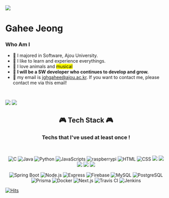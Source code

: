 <img src="https://capsule-render.vercel.app/api?type=waving&color=gradient&height=300&section=header&text=Gahee&fontSize=90&animation=fadeIn&fontAlign=50" />

# Gahee Jeong
### Who Am I
- 🥇 I majored in Software, Ajou University.
- 🥰 I like to learn and experience everythings. 
- 🌼 I love animals and <mark>musical</mark>
- 💪 **I will be a SW developer who continues to develop and grow.**
- 🌱 my email is jghgahee@ajou.ac.kr. If you want to contact me, please contact me via this email!

<br>

<p>
<img src="https://github-readme-stats.vercel.app/api?username=gaheehee&theme=vue&show_icons=true"/>
<img src="https://github-readme-stats.vercel.app/api/top-langs/?username=gaheehee&layout=compact"/>
</p>

<h2 align ="center">🎮 Tech Stack 🎮</h2>
<h3 align ="center"> Techs that I've used at least once ! </h3>
<br>
<p align="center">
<img alt="C" src ="https://img.shields.io/badge/C-F8DC75.svg?&?style=flat&logo=C&logoColor=white"/>
<img alt="Java" src ="https://img.shields.io/badge/Java-302683.svg?&?style=flat&logo=Java&logoColor=white"/>
<img alt="Python" src ="https://img.shields.io/badge/Python-3776AB.svg?&?style=flat&logo=Python&logoColor=white"/>
<img alt="JavaScripts" src ="https://img.shields.io/badge/JavaScripts-F7DF1E.svg?&?style=flat&logo=JavaScripts&logoColor=black"/>
<img alt="raspberrypi" src ="https://img.shields.io/badge/raspberrypi-A22846.svg?&?style=flat&logo=raspberrypi&logoColor=white"/>
<img alt="HTML" src ="https://img.shields.io/badge/HTML5-E34F26.svg?&?style=flat&logo=HTML5&logoColor=white"/>
<img alt="CSS" src ="https://img.shields.io/badge/CSS-F43059.svg?&?style=flat&logo=CSS3&logoColor=white"/>
<img src="https://img.shields.io/badge/linux-FCC624?style=flat&logo=linux&logoColor=black">
<img src="https://img.shields.io/badge/aws-232F3E?style=flat&logo=aws&logoColor=white">
<img src="https://img.shields.io/badge/apache tomcat-F8DC75?style=flat&logo=apachetomcat&logoColor=white">
<img src="https://img.shields.io/badge/react-61DAFB?style=flat&logo=react&logoColor=black"> 
<img src="https://img.shields.io/badge/flutter-02569B?style=flat&logo=flutter&logoColor=white">
</P>

<p align="center">
<img alt="Spring Boot" src ="https://img.shields.io/badge/Spring Boot-6DB33F.svg?&?style=flat&logo=Spring Boot&logoColor=white"/>
<img alt="Node.js" src ="https://img.shields.io/badge/Node.js-339933.svg?&?style=flat&logo=Node.js&logoColor=white"/>
<img alt="Express" src ="https://img.shields.io/badge/Express-FF4747.svg?&?style=flat&logo=Express&logoColor=white"/>
<img alt="Firebase" src ="https://img.shields.io/badge/Firebase-FFCA28.svg?&?style=flat&logo=Firebase&logoColor=white"/>
<img alt="MySQL" src ="https://img.shields.io/badge/MySQL-4479A1.svg?&?style=flat&logo=MySQL&logoColor=white"/>
<img alt="PostgreSQL" src ="https://img.shields.io/badge/PostgreSQL-4169E1.svg?&?style=flat&logo=PostgreSQL&logoColor=black"/>
<img alt="Prisma" src ="https://img.shields.io/badge/Prisma-2D3748.svg?&?style=flat&logo=Prisma&logoColor=white"/>
<img alt="Docker" src ="https://img.shields.io/badge/Docker-FF7751.svg?&?style=flat&logo=raspberrypi&logoColor=white"/>
<img alt="Next.js" src ="https://img.shields.io/badge/Next.js-8ED500.svg?&?style=flat&logo=Next.js&logoColor=white"/>
<img alt="Travis CI" src ="https://img.shields.io/badge/Travis CI-3EAAAF.svg?&?style=flat&logo=Travis CI&logoColor=white"/>
<img alt="Jenkins" src ="https://img.shields.io/badge/Jenkins-004027.svg?&?style=flat&logo=Jenkins&logoColor=white"/>
</P>

[![Hits](https://hits.seeyoufarm.com/api/count/incr/badge.svg?url=https%3A%2F%2Fgithub.com%2Fgaheehee&count_bg=%79C83D&title_bg=%23555555&icon=&icon_color=%23E7E7E7&title=hits&edge_flat=false)](https://hits.seeyoufarm.com)




